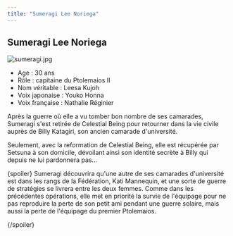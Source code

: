 ```yaml
---
title: "Sumeragi Lee Noriega"
---
```


Sumeragi Lee Noriega
--------------------

![sumeragi.jpg](/images/stories/saga/gundam00/persos/s2/sumeragi.jpg "sumeragi.jpg")
- Age : 30 ans  
- Rôle : capitaine du Ptolemaios II  
- Nom véritable : Leesa Kujoh  
- Voix japonaise : Youko Honna  
- Voix française : Nathalie Réginier


Après la guerre où elle a vu tomber bon nombre de ses camarades, Sumeragi s'est retirée de Celestial Being pour retourner dans la vie civile auprès de Billy Katagiri, son ancien camarade d'université.


Seulement, avec la reformation de Celestial Being, elle est récupérée par Setsuna à son domicile, dévoilant ainsi son identité secrète à Billy qui depuis ne lui pardonnera pas...


{spoiler}
Sumeragi découvrira qu'une autre de ses camarades d'université est dans les rangs de la Fédération, Kati Mannequin, et une sorte de guerre de stratégies se livrera entre les deux femmes. Comme dans les précédentes opérations, elle met en priorité la survie de l'équipage pour ne pas reproduire la perte de son petit ami pendant une guerre solaire, mais aussi la perte de l'équipage du premier Ptolemaios.


{/spoiler}